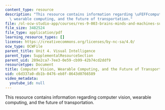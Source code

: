```yaml
---
content_type: resource
description: "This resource contains information regarding \uFEFFcomputer vision,\
  \ wearable computing, and the future of transportation."
file: /ol-ocw-studio-app/courses/res-9-003-brains-minds-and-machines-summer-course-summer-2015/c6d337a0db1b0476eb8f8643d0766589_MITRES_9_003SUM15_sem4-2.pdf
file_size: 3482524
file_type: application/pdf
learning_resource_types: []
license: https://creativecommons.org/licenses/by-nc-sa/4.0/
ocw_type: OCWFile
parent_title: Unit 4. Visual Intelligence
parent_type: SupplementalResourceSection
parent_uid: 289e2ca7-7ee3-0e59-cb99-42b74cd2ddf9
resourcetype: Document
title: Computer Vision, Wearable Computing, and the Future of Transportation
uid: c6d337a0-db1b-0476-eb8f-8643d0766589
video_metadata:
  youtube_id: null
---
```

This resource contains information regarding ﻿computer vision, wearable computing, and the future of transportation.